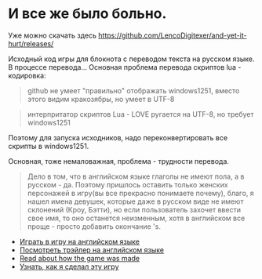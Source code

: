 # И все же было больно.

Уже можно скачать здесь https://github.com/LencoDigitexer/and-yet-it-hurt/releases/

Исходный код игры для блокнота с переводом текста на русском языке.
В процессе перевода...
Основная проблема перевода скриптов lua - кодировка:
> github не умеет "правильно" отображать windows1251, вместо этого видим кракозябры, но умеет в UTF-8

> интерпритатор скриптов Lua - LOVE ругается на UTF-8, но требует windows1251

Поэтому для запуска исходников, надо переконвертировать все скрипты в windows1251.

Основная, тоже немаловажная, проблема - трудности перевода.
> Дело в том, что в английском языке глаголы не имеют пола, а в русском - да. Поэтому пришлось оставить только женских персонажей в игру(вы все прекрасно понимаете почему), благо, я нашел имена девушек, которые даже в русском виде не имеют склонений (Кроу, Бэтти), но если пользователь захочет ввести свое имя, то оно останется неизменным, хотя в английском все проще - просто добавить окончание 's.

* [Играть в игру на английском языке](https://sheepolution.itch.io/and-yet-it-hurt)
* [Посмотреть трэйлер на английском языке](https://www.youtube.com/watch?v=qcdMVoE4mJM)
* [Read about how the game was made](https://sheepolution.com/blog/gamedev/how-i-made-a-game-played-in-notepad/)
* [Узнать, как я сделал эту игру](https://habr.com/ru/company/playgendary/blog/488222/)

